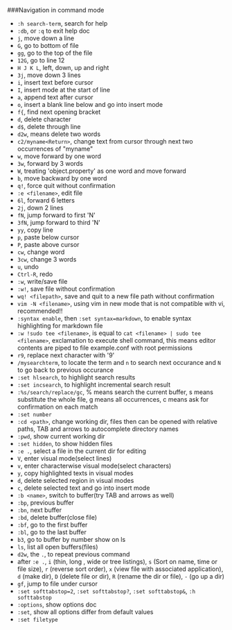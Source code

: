 ###Navigation in command mode
- `:h search-term`, search for help
- `:db`, or `:q` to exit help doc
- `j`, move down a line
- `G`, go to bottom of file
- `gg`, go to the top of the file
- `12G`, go to line 12
- `H J K L`, left, down, up and right
- `3j`, move down 3 lines
- `i`, insert text before cursor
- `I`, insert mode at the start of line
- `a`, append text after cursor
- `o`, insert a blank line below and go into insert mode
- `f{`, find next opening bracket
- `d`, delete character
- `d$`, delete through line
- `d2w`, means delete two words
- `c2/myname<Return>`, change text from cursor through next two occurrences of "myname"
- `w`, move forward by one word
- `3w`, forward by 3 words
- `W`, treating 'object.property' as one word and move forward
- `b`, move backward by one word
- `q!`, force quit without confirmation
- `:e <filename>`, edit file
- `6l`, forward 6 letters
- `2j`, down 2 lines
- `fN`, jump forward to first 'N'
- `3fN`, jump forward to third 'N'
- `yy`, copy line
- `p`, paste below cursor
- `P`, paste above cursor
- `cw`, change word
- `3cw`, change 3 words
- `u`, undo
- `Ctrl-R`, redo
- `:w`, write/save file
- `:w!`, save file without confirmation
- `wq! <filepath>`, save and quit to a new file path without confirmation
- `vim -N <filename>`, using vim in new mode that is not compatible with vi, recommended!!
- `:syntax enable`, then `:set syntax=markdown`, to enable syntax highlighting for markdown file
- `:w !sudo tee <filename>`, is equal to `cat <filename> | sudo tee <filename>`, exclamation to execute shell command, this means editor contents are piped to file example.conf with root permissions
- `r9`, replace next character with '9'
- `/mysearchterm`, to locate the term and `n` to search next occurance and `N` to go back to previous occurance
- `:set hlsearch`, to highlight search results
- `:set incsearch`, to highlight incremental search result
- `:%s/search/replace/gc`, % means search the current buffer, s means substitute the whole file, g means all occurrences, c means ask for confirmation on each match
- `:set number`
- `:cd <path>`, change working dir, files then can be opened with relative paths, TAB and arrows to autocomplete directory names
- `:pwd`, show current working dir
- `:set hidden`, to show hidden files
- `:e .`, select a file in the current dir for editing
- `V`, enter visual mode(select lines)
- `v`, enter characterwise visual mode(select characters)
- `y`, copy highlighted texts in visual modes
- `d`, delete selected region in visual modes
- `c`, delete selected text and go into insert mode
- `:b <name>`, switch to buffer(try TAB and arrows as well)
- `:bp`, previous buffer
- `:bn`, next buffer
- `:bd`, delete buffer(close file)
- `:bf`, go to the first buffer
- `:bl`, go to the last buffer
- `b3`, go to buffer by number show on ls
- `ls`, list all open buffers(files)
- `d2w`, the `.`, to repeat previous command
- after `:e .`, `i` (thin, long , wide or tree listings), `s` (Sort on name, time or file size), `r` (reverse sort order), `x` (view file with associated application), `d` (make dir), `D` (delete file or dir), `R` (rename the dir or file), `-` (go up a dir)
- `gf`, jump to file under cursor
- `:set softtabstop=2`, `:set softtabstop?`, `:set softtabstop&`, `:h softtabstop`
- `:options`, show options doc
- `:set`, show all options differ from default values
- `:set filetype`
